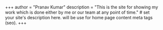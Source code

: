 +++
author = "Pranav Kumar"
description = "This is the site for showing my work which is done either by me or our team at any point of time." # set your site's description here. will be use for home page content meta tags (seo).
+++
